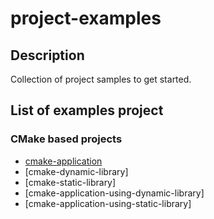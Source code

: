 # project-examples

## Description

Collection of project samples to get started.

## List of examples project

### CMake based projects

- [cmake-application](cmake-application/README.md)
- [cmake-dynamic-library]
- [cmake-static-library]
- [cmake-application-using-dynamic-library]
- [cmake-application-using-static-library]


